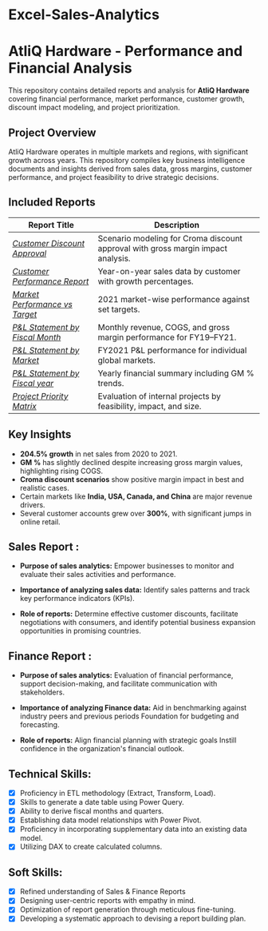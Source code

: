 # Excel-Sales-Analytics

# AtliQ Hardware - Performance and Financial Analysis

This repository contains detailed reports and analysis for **AtliQ Hardware** covering financial performance, market performance, customer growth, discount impact modeling, and project prioritization.

## Project Overview

AtliQ Hardware operates in multiple markets and regions, with significant growth across years. This repository compiles key business intelligence documents and insights derived from sales data, gross margins, customer performance, and project feasibility to drive strategic decisions.

## Included Reports

| Report Title                          | Description |
|--------------------------------------|-------------|
| _[Customer Discount Approval](https://github.com/ujjwal9344/Excel-Sales-Analytics/blob/4b58538ca00c57f04d001061c65686f285a9bd9a/Customer%20Discount%20Approval.pdf)_      | Scenario modeling for Croma discount approval with gross margin impact analysis. |
| _[Customer Performance Report](https://github.com/ujjwal9344/Excel-Sales-Analytics/blob/4b58538ca00c57f04d001061c65686f285a9bd9a/Customer%20Performance%20Report.pdf)_      | Year-on-year sales data by customer with growth percentages. |
| _[Market Performance vs Target](https://github.com/ujjwal9344/Excel-Sales-Analytics/blob/4b58538ca00c57f04d001061c65686f285a9bd9a/Market%20Performance%20vs%20Target.pdf)_     | 2021 market-wise performance against set targets. |
|  _[P&L Statement by Fiscal Month](https://github.com/ujjwal9344/Excel-Sales-Analytics/blob/4b58538ca00c57f04d001061c65686f285a9bd9a/P%26L%20Statement%20By%20Fiscal%20Month.pdf)_   | Monthly revenue, COGS, and gross margin performance for FY19–FY21. |
|  _[P&L Statement by Market](https://github.com/ujjwal9344/Excel-Sales-Analytics/blob/4b58538ca00c57f04d001061c65686f285a9bd9a/P%26L%20Statement%20by%20Markets.pdf)_        | FY2021 P&L performance for individual global markets. |
| _[P&L Statement by Fiscal year](https://github.com/ujjwal9344/Excel-Sales-Analytics/blob/4b58538ca00c57f04d001061c65686f285a9bd9a/P%26LStatement%20by%20Fiscal%20Year.pdf)_     | Yearly financial summary including GM % trends. |
|  _[Project Priority Matrix](https://github.com/ujjwal9344/Excel-Sales-Analytics/blob/4b58538ca00c57f04d001061c65686f285a9bd9a/Project%20Priority%20Matrix.pdf)_        | Evaluation of internal projects by feasibility, impact, and size. |

## Key Insights

- **204.5% growth** in net sales from 2020 to 2021.
- **GM %** has slightly declined despite increasing gross margin values, highlighting rising COGS.
- **Croma discount scenarios** show positive margin impact in best and realistic cases.
- Certain markets like **India, USA, Canada, and China** are major revenue drivers.
- Several customer accounts grew over **300%**, with significant jumps in online retail.

## Sales Report :
- **Purpose of sales analytics:** Empower businesses to monitor and evaluate their sales activities and performance.

- **Importance of analyzing sales data:** Identify sales patterns and track key performance indicators (KPIs).

- **Role of reports:** Determine effective customer discounts, facilitate negotiations with consumers, and identify potential business expansion opportunities in promising countries.


## Finance Report :
- **Purpose of sales analytics:** Evaluation of financial performance, support decision-making, and facilitate communication with stakeholders.

- **Importance of analyzing Finance data:** Aid in benchmarking against industry peers and previous periods Foundation for budgeting and forecasting.

- **Role of reports:** Align financial planning with strategic goals Instill confidence in the organization's financial outlook.


## Technical Skills:
- [x]	Proficiency in ETL methodology (Extract, Transform, Load).
- [x]	Skills to generate a date table using Power Query.
- [x]	Ability to derive fiscal months and quarters.
- [x]	Establishing data model relationships with Power Pivot.
- [x]	Proficiency in incorporating supplementary data into an existing data model.
- [x]	Utilizing DAX to create calculated columns.

## Soft Skills:
- [x]	Refined understanding of Sales & Finance Reports
- [x]	Designing user-centric reports with empathy in mind.
- [x]	Optimization of report generation through meticulous fine-tuning.
- [x]	Developing a systematic approach to devising a report building plan.
